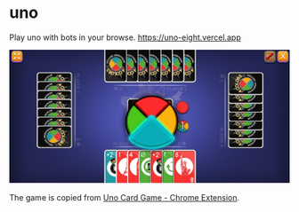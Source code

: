 # uno

Play uno with bots in your browse.
https://uno-eight.vercel.app

![preview](./preview.png)

The game is copied from [Uno Card Game - Chrome Extension](https://chromewebstore.google.com/detail/uno-card-game-updated/gamjjeloaogbjbploiebepjncgdpkbah).

